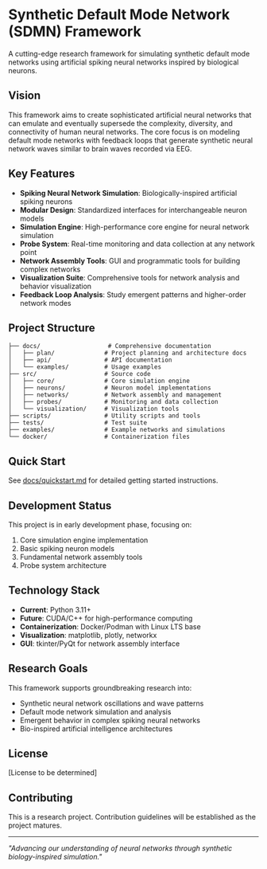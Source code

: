 # Synthetic Default Mode Network (SDMN) Framework

A cutting-edge research framework for simulating synthetic default mode networks using artificial spiking neural networks inspired by biological neurons.

## Vision

This framework aims to create sophisticated artificial neural networks that can emulate and eventually supersede the complexity, diversity, and connectivity of human neural networks. The core focus is on modeling default mode networks with feedback loops that generate synthetic neural network waves similar to brain waves recorded via EEG.

## Key Features

- **Spiking Neural Network Simulation**: Biologically-inspired artificial spiking neurons
- **Modular Design**: Standardized interfaces for interchangeable neuron models
- **Simulation Engine**: High-performance core engine for neural network simulation
- **Probe System**: Real-time monitoring and data collection at any network point
- **Network Assembly Tools**: GUI and programmatic tools for building complex networks
- **Visualization Suite**: Comprehensive tools for network analysis and behavior visualization
- **Feedback Loop Analysis**: Study emergent patterns and higher-order network modes

## Project Structure

```
├── docs/                   # Comprehensive documentation
│   ├── plan/              # Project planning and architecture docs
│   ├── api/               # API documentation
│   └── examples/          # Usage examples
├── src/                   # Source code
│   ├── core/              # Core simulation engine
│   ├── neurons/           # Neuron model implementations
│   ├── networks/          # Network assembly and management
│   ├── probes/            # Monitoring and data collection
│   └── visualization/     # Visualization tools
├── scripts/               # Utility scripts and tools
├── tests/                 # Test suite
├── examples/              # Example networks and simulations
└── docker/                # Containerization files
```

## Quick Start

See [docs/quickstart.md](docs/quickstart.md) for detailed getting started instructions.

## Development Status

This project is in early development phase, focusing on:
1. Core simulation engine implementation
2. Basic spiking neuron models
3. Fundamental network assembly tools
4. Probe system architecture

## Technology Stack

- **Current**: Python 3.11+
- **Future**: CUDA/C++ for high-performance computing
- **Containerization**: Docker/Podman with Linux LTS base
- **Visualization**: matplotlib, plotly, networkx
- **GUI**: tkinter/PyQt for network assembly interface

## Research Goals

This framework supports groundbreaking research into:
- Synthetic neural network oscillations and wave patterns
- Default mode network simulation and analysis
- Emergent behavior in complex spiking neural networks
- Bio-inspired artificial intelligence architectures

## License

[License to be determined]

## Contributing

This is a research project. Contribution guidelines will be established as the project matures.

---

*"Advancing our understanding of neural networks through synthetic biology-inspired simulation."*
